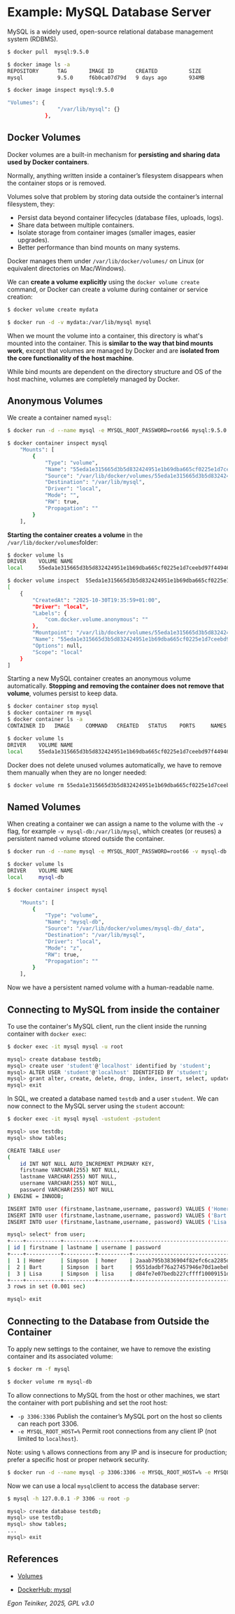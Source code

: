 # Example: MySQL Database Server

MySQL is a widely used, open-source relational database management system (RDBMS).

```bash
$ docker pull  mysql:9.5.0

$ docker image ls -a
REPOSITORY      TAG       IMAGE ID       CREATED          SIZE
mysql           9.5.0     f6b0ca07d79d   9 days ago       934MB

$ docker image inspect mysql:9.5.0

"Volumes": {
                "/var/lib/mysql": {}
            },
```

## Docker Volumes 

Docker volumes are a built-in mechanism for 
**persisting and sharing data used by Docker containers**. 

Normally, anything written inside a container’s filesystem disappears when 
the container stops or is removed. 

Volumes solve that problem by storing data outside the container’s 
internal filesystem, they:
* Persist data beyond container lifecycles (database files, uploads, logs).
* Share data between multiple containers.
* Isolate storage from container images (smaller images, easier upgrades).
* Better performance than bind mounts on many systems.

Docker manages them under `/var/lib/docker/volumes/` on Linux 
(or equivalent directories on Mac/Windows).

We can **create a volume explicitly** using the `docker volume create` 
command, or Docker can create a volume during container or service creation:

```bash
$ docker volume create mydata

$ docker run -d -v mydata:/var/lib/mysql mysql
```

When we mount the volume into a container, this directory is what's mounted 
into the container. This is **similar to the way that bind mounts work**, 
except that volumes are managed by Docker and are **isolated from the core 
functionality of the host machine**.

While bind mounts are dependent on the directory structure and OS of the 
host machine, volumes are completely managed by Docker. 

## Anonymous Volumes

We create a container named `mysql`:

```bash
$ docker run -d --name mysql -e MYSQL_ROOT_PASSWORD=root66 mysql:9.5.0

$ docker container inspect mysql
	"Mounts": [
		{
			"Type": "volume",
			"Name": "55eda1e315665d3b5d832424951e1b69dba665cf0225e1d7ceebd97f4494618d",
			"Source": "/var/lib/docker/volumes/55eda1e315665d3b5d832424951e1b69dba665cf0225e1d7ceebd97f4494618d/_data",
			"Destination": "/var/lib/mysql",
			"Driver": "local",
			"Mode": "",
			"RW": true,
			"Propagation": ""
		}
	],
```

**Starting the container creates a volume** in the `/var/lib/docker/volumes`folder:

```bash
$ docker volume ls 
DRIVER    VOLUME NAME
local     55eda1e315665d3b5d832424951e1b69dba665cf0225e1d7ceebd97f4494618d

$ docker volume inspect  55eda1e315665d3b5d832424951e1b69dba665cf0225e1d7ceebd97f4494618d
[
    {
        "CreatedAt": "2025-10-30T19:35:59+01:00",
        "Driver": "local",
        "Labels": {
            "com.docker.volume.anonymous": ""
        },
        "Mountpoint": "/var/lib/docker/volumes/55eda1e315665d3b5d832424951e1b69dba665cf0225e1d7ceebd97f4494618d/_data",
        "Name": "55eda1e315665d3b5d832424951e1b69dba665cf0225e1d7ceebd97f4494618d",
        "Options": null,
        "Scope": "local"
    }
]
```

Starting a new MySQL container creates an anonymous volume automatically. 
**Stopping and removing the container does not remove that volume**, volumes persist to keep data. 

```bash
$ docker container stop mysql
$ docker container rm mysql
$ docker container ls -a
CONTAINER ID   IMAGE     COMMAND   CREATED   STATUS    PORTS     NAMES

$ docker volume ls 
DRIVER    VOLUME NAME
local     55eda1e315665d3b5d832424951e1b69dba665cf0225e1d7ceebd97f4494618d
```

Docker does not delete unused volumes automatically, we have to remove them manually 
when they are no longer needed:

```bash
$ docker volume rm 55eda1e315665d3b5d832424951e1b69dba665cf0225e1d7ceebd97f4494618d
```


## Named Volumes 

When creating a container we can assign a name to the volume with the `-v` flag, 
for example `-v mysql-db:/var/lib/mysql`, which creates (or reuses) a persistent 
named volume stored outside the container. 

```bash
$ docker run -d --name mysql -e MYSQL_ROOT_PASSWORD=root66 -v mysql-db:/var/lib/mysql mysql:9.5.0

$ docker volume ls
DRIVER    VOLUME NAME
local     mysql-db

$ docker container inspect mysql

	"Mounts": [
		{
			"Type": "volume",
			"Name": "mysql-db",
			"Source": "/var/lib/docker/volumes/mysql-db/_data",
			"Destination": "/var/lib/mysql",
			"Driver": "local",
			"Mode": "z",
			"RW": true,
			"Propagation": ""
		}
	],
```

Now we have a persistent named volume with a human-readable name.


## Connecting to MySQL from inside the container

To use the container's MySQL client, run the client inside the running 
container with `docker exec`:

```bash
$ docker exec -it mysql mysql -u root

mysql> create database testdb;
mysql> create user 'student'@'localhost' identified by 'student';
mysql> ALTER USER 'student'@'localhost' IDENTIFIED BY 'student';
mysql> grant alter, create, delete, drop, index, insert, select, update on testdb.* to 'student'@'localhost';
mysql> exit 
```

In SQL, we created a database named `testdb` and a user `student`.
We can now connect to the MySQL server using the `student` account:

```bash
$ docker exec -it mysql mysql -ustudent -pstudent

mysql> use testdb;
mysql> show tables;

CREATE TABLE user
(
	id INT NOT NULL AUTO_INCREMENT PRIMARY KEY,
	firstname VARCHAR(255) NOT NULL,
	lastname VARCHAR(255) NOT NULL,
	username VARCHAR(255) NOT NULL,
	password VARCHAR(255) NOT NULL
) ENGINE = INNODB;

INSERT INTO user (firstname,lastname,username, password) VALUES ('Homer', 'Simpson', 'homer', '2aaab795b3836904f82efc6ca2285d927aed75206214e1da383418eb90c9052f');
INSERT INTO user (firstname,lastname,username, password) VALUES ('Bart', 'Simpson','bart', '9551dadbf76a27457946e70d1aebebe2132f8d3bce6378d216c11853524dd3a6');
INSERT INTO user (firstname,lastname,username, password) VALUES ('Lisa', 'Simpson','lisa', 'd84fe7e07bedb227cffff10009151d96fc944f6a1bd37cff60e8e4626a1eb1c3');

mysql> select* from user;
+----+-----------+----------+----------+------------------------------------------------------------------+
| id | firstname | lastname | username | password                                                         |
+----+-----------+----------+----------+------------------------------------------------------------------+
|  1 | Homer     | Simpson  | homer    | 2aaab795b3836904f82efc6ca2285d927aed75206214e1da383418eb90c9052f |
|  2 | Bart      | Simpson  | bart     | 9551dadbf76a27457946e70d1aebebe2132f8d3bce6378d216c11853524dd3a6 |
|  3 | Lisa      | Simpson  | lisa     | d84fe7e07bedb227cffff10009151d96fc944f6a1bd37cff60e8e4626a1eb1c3 |
+----+-----------+----------+----------+------------------------------------------------------------------+
3 rows in set (0.001 sec)

mysql> exit
```


## Connecting to the Database from Outside the Container

To apply new settings to the container, we have to remove the existing container 
and its associated volume:

```bash
$ docker rm -f mysql

$ docker volume rm mysql-db
```

To allow connections to MySQL from the host or other machines, we start the 
container with port publishing and set the root host:

* `-p 3306:3306` Publish the container’s MySQL port on the host so clients can reach port 3306.
* `-e MYSQL_ROOT_HOST=%` Permit root connections from any client IP (not limited to `localhost`).

Note: using `%` allows connections from any IP and is insecure for production; prefer a specific host or proper network security.

```bash
$ docker run -d --name mysql -p 3306:3306 -e MYSQL_ROOT_HOST=% -e MYSQL_ROOT_PASSWORD=root66 -v mysql-db:/var/lib/mysql mysql:9.5.0
```

Now we can use a local `mysql`client to access the database server:

```bash
$ mysql -h 127.0.0.1 -P 3306 -u root -p

mysql> create database testdb;
mysql> use testdb;
mysql> show tables;
...
mysql> exit
```


## References

* [Volumes](https://docs.docker.com/engine/storage/volumes/)

* [DockerHub: mysql](https://hub.docker.com/_/mysql)


*Egon Teiniker, 2025, GPL v3.0*
